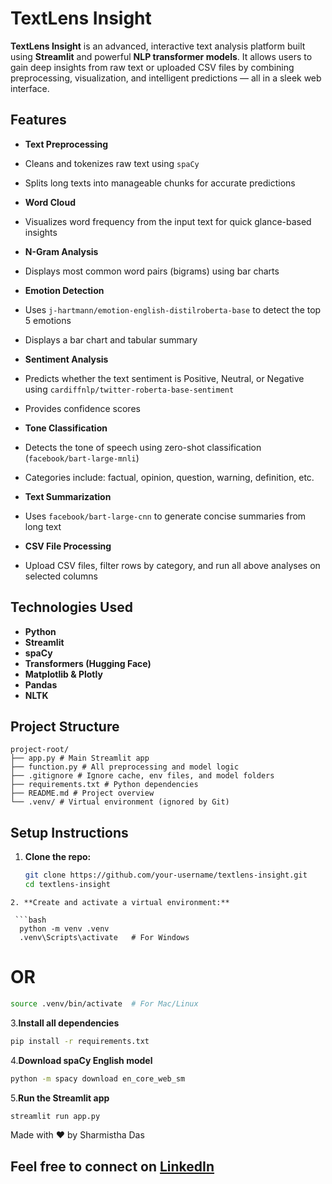 # TextLens Insight 

**TextLens Insight** is an advanced, interactive text analysis platform built using **Streamlit** and powerful **NLP transformer models**. It allows users to gain deep insights from raw text or uploaded CSV files by combining preprocessing, visualization, and intelligent predictions — all in a sleek web interface.

##  Features

-  **Text Preprocessing**
  - Cleans and tokenizes raw text using `spaCy`
  - Splits long texts into manageable chunks for accurate predictions

-  **Word Cloud**
  - Visualizes word frequency from the input text for quick glance-based insights

-  **N-Gram Analysis**
  - Displays most common word pairs (bigrams) using bar charts

-  **Emotion Detection**
  - Uses `j-hartmann/emotion-english-distilroberta-base` to detect the top 5 emotions
  - Displays a bar chart and tabular summary

-  **Sentiment Analysis**
  - Predicts whether the text sentiment is Positive, Neutral, or Negative using `cardiffnlp/twitter-roberta-base-sentiment`
  - Provides confidence scores

-  **Tone Classification**
  - Detects the tone of speech using zero-shot classification (`facebook/bart-large-mnli`)
  - Categories include: factual, opinion, question, warning, definition, etc.

-  **Text Summarization**
  - Uses `facebook/bart-large-cnn` to generate concise summaries from long text

-  **CSV File Processing**
  - Upload CSV files, filter rows by category, and run all above analyses on selected columns

##  Technologies Used

- **Python**
- **Streamlit**
- **spaCy**
- **Transformers (Hugging Face)**
- **Matplotlib & Plotly**
- **Pandas**
- **NLTK**

##  Project Structure
```text
project-root/
├── app.py # Main Streamlit app
├── function.py # All preprocessing and model logic
├── .gitignore # Ignore cache, env files, and model folders
├── requirements.txt # Python dependencies
├── README.md # Project overview
└── .venv/ # Virtual environment (ignored by Git)
```
##  Setup Instructions

1. **Clone the repo:**

   ```bash
   git clone https://github.com/your-username/textlens-insight.git
   cd textlens-insight
  ```
2. **Create and activate a virtual environment:**

   ```bash
    python -m venv .venv
    .venv\Scripts\activate   # For Windows
   ```
# OR
```bash
source .venv/bin/activate  # For Mac/Linux
```
3.**Install all dependencies**

```bash
pip install -r requirements.txt
```
4.**Download spaCy English model**

```bash
python -m spacy download en_core_web_sm
```
5.**Run the Streamlit app**

```bash
streamlit run app.py
```
Made with ❤️ by Sharmistha Das

Feel free to connect on [LinkedIn](https://www.linkedin.com/in/sharmishtha-das8/)
---

